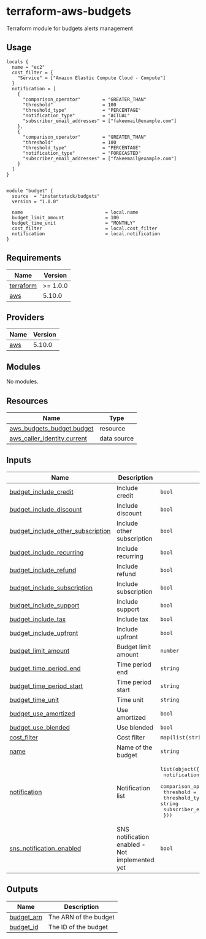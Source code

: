 # terraform-aws-budgets
Terraform module for budgets alerts management

## Usage
```hcl
locals {
  name = "ec2"
  cost_filter = {
    "Service" = ["Amazon Elastic Compute Cloud - Compute"]
  }
  notification = [
    {
      "comparison_operator"        = "GREATER_THAN"
      "threshold"                  = 100
      "threshold_type"             = "PERCENTAGE"
      "notification_type"          = "ACTUAL"
      "subscriber_email_addresses" = ["fakeemail@example.com"]
    },
    {
      "comparison_operator"        = "GREATER_THAN"
      "threshold"                  = 100
      "threshold_type"             = "PERCENTAGE"
      "notification_type"          = "FORECASTED"
      "subscriber_email_addresses" = ["fakeemail@example.com"]
    }
  ]
}


module "budget" {
  source  = "instantstack/budgets"
  version = "1.0.0"

  name                              = local.name
  budget_limit_amount               = 100
  budget_time_unit                  = "MONTHLY"
  cost_filter                       = local.cost_filter
  notification                      = local.notification
}
```

## Requirements

| Name | Version |
|------|---------|
| <a name="requirement_terraform"></a> [terraform](#requirement\_terraform) | >= 1.0.0 |
| <a name="requirement_aws"></a> [aws](#requirement\_aws) | 5.10.0 |

## Providers

| Name | Version |
|------|---------|
| <a name="provider_aws"></a> [aws](#provider\_aws) | 5.10.0 |

## Modules

No modules.

## Resources

| Name | Type |
|------|------|
| [aws_budgets_budget.budget](https://registry.terraform.io/providers/hashicorp/aws/5.10.0/docs/resources/budgets_budget) | resource |
| [aws_caller_identity.current](https://registry.terraform.io/providers/hashicorp/aws/5.10.0/docs/data-sources/caller_identity) | data source |

## Inputs

| Name | Description | Type | Default | Required |
|------|-------------|------|---------|:--------:|
| <a name="input_budget_include_credit"></a> [budget\_include\_credit](#input\_budget\_include\_credit) | Include credit | `bool` | `true` | no |
| <a name="input_budget_include_discount"></a> [budget\_include\_discount](#input\_budget\_include\_discount) | Include discount | `bool` | `true` | no |
| <a name="input_budget_include_other_subscription"></a> [budget\_include\_other\_subscription](#input\_budget\_include\_other\_subscription) | Include other subscription | `bool` | `true` | no |
| <a name="input_budget_include_recurring"></a> [budget\_include\_recurring](#input\_budget\_include\_recurring) | Include recurring | `bool` | `true` | no |
| <a name="input_budget_include_refund"></a> [budget\_include\_refund](#input\_budget\_include\_refund) | Include refund | `bool` | `false` | no |
| <a name="input_budget_include_subscription"></a> [budget\_include\_subscription](#input\_budget\_include\_subscription) | Include subscription | `bool` | `true` | no |
| <a name="input_budget_include_support"></a> [budget\_include\_support](#input\_budget\_include\_support) | Include support | `bool` | `true` | no |
| <a name="input_budget_include_tax"></a> [budget\_include\_tax](#input\_budget\_include\_tax) | Include tax | `bool` | `true` | no |
| <a name="input_budget_include_upfront"></a> [budget\_include\_upfront](#input\_budget\_include\_upfront) | Include upfront | `bool` | `true` | no |
| <a name="input_budget_limit_amount"></a> [budget\_limit\_amount](#input\_budget\_limit\_amount) | Budget limit amount | `number` | `100` | no |
| <a name="input_budget_time_period_end"></a> [budget\_time\_period\_end](#input\_budget\_time\_period\_end) | Time period end | `string` | `"2087-06-15_00:00"` | no |
| <a name="input_budget_time_period_start"></a> [budget\_time\_period\_start](#input\_budget\_time\_period\_start) | Time period start | `string` | `"2024-01-01_00:00"` | no |
| <a name="input_budget_time_unit"></a> [budget\_time\_unit](#input\_budget\_time\_unit) | Time unit | `string` | `"MONTHLY"` | no |
| <a name="input_budget_use_amortized"></a> [budget\_use\_amortized](#input\_budget\_use\_amortized) | Use amortized | `bool` | `false` | no |
| <a name="input_budget_use_blended"></a> [budget\_use\_blended](#input\_budget\_use\_blended) | Use blended | `bool` | `false` | no |
| <a name="input_cost_filter"></a> [cost\_filter](#input\_cost\_filter) | Cost filter | `map(list(string))` | `{}` | no |
| <a name="input_name"></a> [name](#input\_name) | Name of the budget | `string` | n/a | yes |
| <a name="input_notification"></a> [notification](#input\_notification) | Notification list | <pre>list(object({<br>      notification_type          = string<br>      comparison_operator        = string<br>      threshold                  = string<br>      threshold_type             = string<br>      subscriber_email_addresses = list(string)<br>    }))</pre> | n/a | yes |
| <a name="input_sns_notification_enabled"></a> [sns\_notification\_enabled](#input\_sns\_notification\_enabled) | SNS notification enabled - Not implemented yet | `bool` | `false` | no |

## Outputs

| Name | Description |
|------|-------------|
| <a name="output_budget_arn"></a> [budget\_arn](#output\_budget\_arn) | The ARN of the budget |
| <a name="output_budget_id"></a> [budget\_id](#output\_budget\_id) | The ID of the budget |
